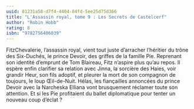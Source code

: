 ```yaml
---
uuid: 81231a58-d7f4-4404-84fd-5ee25d75d366
title: "L'Assassin royal, tome 9 : Les Secrets de Castelcerf"
author: "Robin Hobb"
rating: 8
isbn: "9782756406039"
---
```


FitzChevalerie, l’assassin royal, vient tout juste d’arracher l’héritier du trône des Six-Duchés, le prince Devoir, des griffes de la famille Pie. Reprenant son identité d’emprunt de Tom Blaireau, Fitz n’aspire plus qu’au repos. Il espère enfin clarifier sa relation avec Jinna, la sorcière des Haies, voir grandir Heur, son fils adoptif, et pleurer la mort de son compagnon de toujours, le loup Œil-de-Nuit. Hélas, les fiançailles annoncées du prince Devoir avec la Narcheska Elliana vont brusquement réclamer toute son attention. Et si les Pie profitaient du ballet diplomatique pour tenter un nouveau coup d’éclat ?
